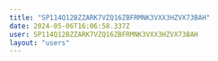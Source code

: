 ```yaml
---
title: "SP114Q12BZZARK7VZQ16ZBFRMNK3VXX3HZVX73BAH"
date: 2024-05-06T16:06:58.337Z
user: SP114Q12BZZARK7VZQ16ZBFRMNK3VXX3HZVX73BAH
layout: "users"
---
```

    